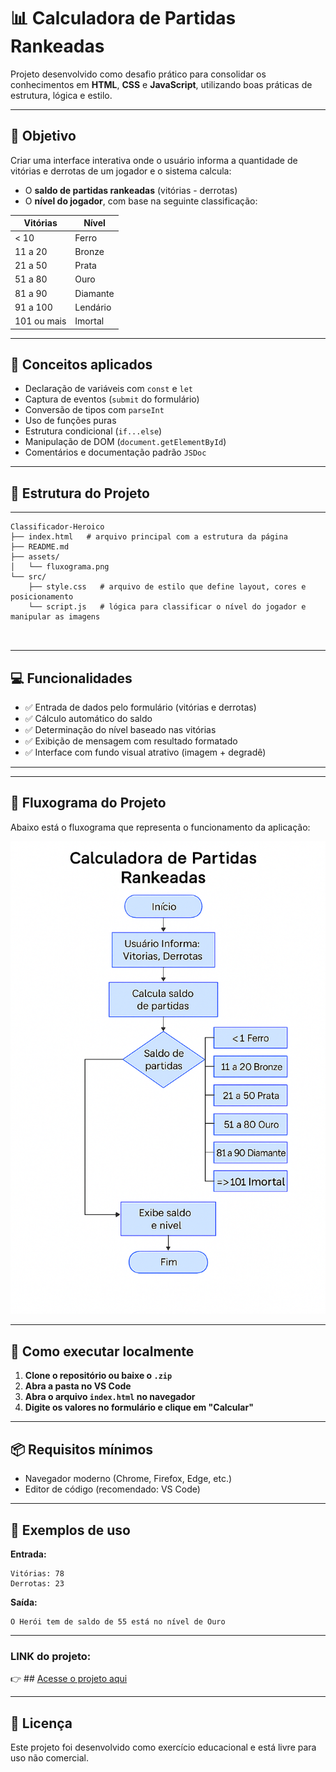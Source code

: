 # 📊 Calculadora de Partidas Rankeadas

Projeto desenvolvido como desafio prático para consolidar os conhecimentos em **HTML**, **CSS** e **JavaScript**, utilizando boas práticas de estrutura, lógica e estilo.

---

## 🎯 Objetivo

Criar uma interface interativa onde o usuário informa a quantidade de vitórias e derrotas de um jogador e o sistema calcula:

* O **saldo de partidas rankeadas** (vitórias - derrotas)
* O **nível do jogador**, com base na seguinte classificação:

| Vitórias    | Nível    |
| ----------- | -------- |
| < 10        | Ferro    |
| 11 a 20     | Bronze   |
| 21 a 50     | Prata    |
| 51 a 80     | Ouro     |
| 81 a 90     | Diamante |
| 91 a 100    | Lendário |
| 101 ou mais | Imortal  |

---

## 🧠 Conceitos aplicados

* Declaração de variáveis com `const` e `let`
* Captura de eventos (`submit` do formulário)
* Conversão de tipos com `parseInt`
* Uso de funções puras
* Estrutura condicional (`if...else`)
* Manipulação de DOM (`document.getElementById`)
* Comentários e documentação padrão `JSDoc`

---

## 📁 Estrutura do Projeto

---

```
Classificador-Heroico
├── index.html   # arquivo principal com a estrutura da página
├── README.md
├── assets/
│   └── fluxograma.png
└── src/
    ├── style.css   # arquivo de estilo que define layout, cores e posicionamento
    └── script.js   # lógica para classificar o nível do jogador e manipular as imagens



```

---

## 💻 Funcionalidades

* ✅ Entrada de dados pelo formulário (vitórias e derrotas)
* ✅ Cálculo automático do saldo
* ✅ Determinação do nível baseado nas vitórias
* ✅ Exibição de mensagem com resultado formatado
* ✅ Interface com fundo visual atrativo (imagem + degradê)

---

---
## 🔄 Fluxograma do Projeto

Abaixo está o fluxograma que representa o funcionamento da aplicação:


![Fluxograma do Projeto](assets/fluxograma.png)


---

## 🚀 Como executar localmente

1. **Clone o repositório ou baixe o `.zip`**
2. **Abra a pasta no VS Code**
3. **Abra o arquivo `index.html` no navegador**
4. **Digite os valores no formulário e clique em "Calcular"**

---

## 📦 Requisitos mínimos

* Navegador moderno (Chrome, Firefox, Edge, etc.)
* Editor de código (recomendado: VS Code)

---

## 📝 Exemplos de uso

**Entrada:**

```
Vitórias: 78
Derrotas: 23
```

**Saída:**

```
O Herói tem de saldo de 55 está no nível de Ouro
```

---


### LINK do projeto:  
👉 ## [Acesse o projeto aqui](https://jefersonmanso.github.io/Calculadora-Rankeada/)


---

## 📌 Licença

Este projeto foi desenvolvido como exercício educacional e está livre para uso não comercial.

